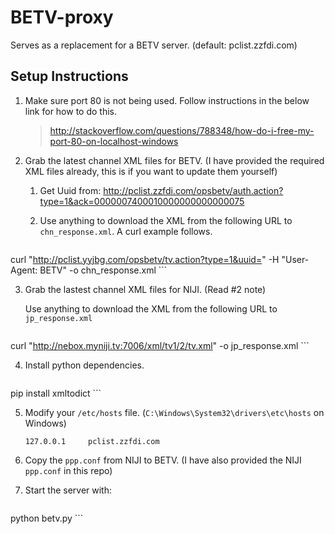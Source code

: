 # BETV-proxy
Serves as a replacement for a BETV server. (default: pclist.zzfdi.com)

## Setup Instructions

1.  Make sure port 80 is not being used. Follow instructions in the below link for how to do this.

    > http://stackoverflow.com/questions/788348/how-do-i-free-my-port-80-on-localhost-windows

2.  Grab the latest channel XML files for BETV. (I have provided the required XML files already, this is if you want to update them yourself)

    1.  Get Uuid from: http://pclist.zzfdi.com/opsbetv/auth.action?type=1&ack=0000007400010000000000000075
    2.  Use anything to download the XML from the following URL to `chn_response.xml`. A curl example follows.
        
        ```bash
curl "http://pclist.yyjbg.com/opsbetv/tv.action?type=1&uuid=<Uuid here>" -H "User-Agent: BETV" -o chn_response.xml
        ```
    
3. Grab the lastest channel XML files for NIJI. (Read #2 note)

    Use anything to download the XML from the following URL to `jp_response.xml`
    ```bash
curl "http://nebox.myniji.tv:7006/xml/tv1/2/tv.xml" -o jp_response.xml
    ```

4. Install python dependencies.
    
    ```bash
pip install xmltodict
    ```
    
5. Modify your `/etc/hosts` file. (`C:\Windows\System32\drivers\etc\hosts` on Windows)

    ```
    127.0.0.1     pclist.zzfdi.com
    ```

6. Copy the `ppp.conf` from NIJI to BETV. (I have also provided the NIJI `ppp.conf` in this repo)
7. Start the server with:
    ```bash
python betv.py
    ```

